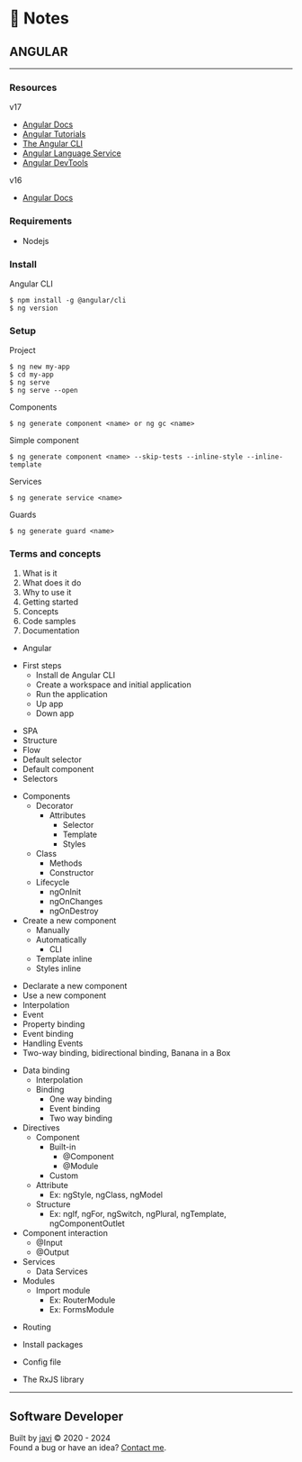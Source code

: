 # :memo: Notes
## ANGULAR
---
### Resources
v17

- [Angular Docs](https://angular.dev/)
- [Angular Tutorials](https://angular.dev/tutorials)
- [The Angular CLI](https://angular.dev/tools/cli)
- [Angular Language Service](https://angular.dev/tools/language-service)
- [Angular DevTools](https://angular.dev/tools/devtools)

v16
- [Angular Docs](https://v16.angular.io/docs)
### Requirements
- Nodejs
### Install
Angular CLI
```
$ npm install -g @angular/cli
$ ng version
```
### Setup
Project
```
$ ng new my-app
$ cd my-app
$ ng serve
$ ng serve --open
```
Components
```
$ ng generate component <name> or ng gc <name>
```
Simple component
```
$ ng generate component <name> --skip-tests --inline-style --inline-template
```
Services
```
$ ng generate service <name>
```
Guards
```
$ ng generate guard <name>
```
### Terms and concepts
1. What is it
2. What does it do
3. Why to use it
4. Getting started
5. Concepts
6. Code samples
7. Documentation
- Angular
* First steps
  - Install de Angular CLI
  - Create a workspace and initial application
  - Run the application
  - Up app
  - Down app
- SPA
- Structure
- Flow
- Default selector
- Default component
- Selectors
* Components
  * Decorator
    * Attributes
      - Selector
      - Template
      - Styles
  * Class
    - Methods
    - Constructor
  * Lifecycle
    - ngOnInit
    - ngOnChanges
    - ngOnDestroy
* Create a new component
  - Manually
  * Automatically
    - CLI
  - Template inline
  - Styles inline
- Declarate a new component
- Use a new component
- Interpolation
- Event
- Property binding
- Event binding
- Handling Events
- Two-way binding, bidirectional binding, Banana in a Box
* Data binding
  - Interpolation
  * Binding
    - One way binding
    - Event binding
    - Two way binding
* Directives
  * Component
    * Built-in
      - @Component
      - @Module
    - Custom
  * Attribute
    - Ex: ngStyle, ngClass, ngModel
  * Structure
    - Ex: ngIf, ngFor, ngSwitch, ngPlural, ngTemplate, ngComponentOutlet
* Component interaction
  - @Input
  - @Output
* Services
  - Data Services
* Modules
  * Import module
    - Ex: RouterModule
    - Ex: FormsModule

- Routing

- Install packages
- Config file
- The RxJS library
---
## Software Developer
Built by [javi](https://github.com/javierandres-dev/) :copyright: 2020 - 2024  
Found a bug or have an idea? [Contact me](https://www.linkedin.com/in/javierandres-dev/).
